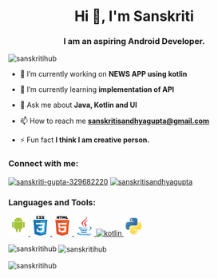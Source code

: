 <h1 align="center">Hi 👋, I'm Sanskriti</h1>
<h3 align="center">I am an aspiring Android Developer.</h3>

<p align="left"> <img src="https://komarev.com/ghpvc/?username=sanskritihub&label=Profile%20views&color=0e75b6&style=flat" alt="sanskritihub" /> </p>

- 🔭 I’m currently working on **NEWS APP using kotlin**

- 🌱 I’m currently learning **implementation of API**

- 💬 Ask me about **Java, Kotlin and UI**

- 📫 How to reach me **sanskritisandhyagupta@gmail.com**

- ⚡ Fun fact **I think I am creative person.**

<h3 align="left">Connect with me:</h3>
<p align="left">
<a href="https://linkedin.com/in/sanskriti-gupta-329682220" target="blank"><img align="center" src="https://raw.githubusercontent.com/rahuldkjain/github-profile-readme-generator/master/src/images/icons/Social/linked-in-alt.svg" alt="sanskriti-gupta-329682220" height="30" width="40" /></a>
<a href="https://www.leetcode.com/sanskritisandhyagupta" target="blank"><img align="center" src="https://raw.githubusercontent.com/rahuldkjain/github-profile-readme-generator/master/src/images/icons/Social/leet-code.svg" alt="sanskritisandhyagupta" height="30" width="40" /></a>
</p>

<h3 align="left">Languages and Tools:</h3>
<p align="left"> <a href="https://developer.android.com" target="_blank" rel="noreferrer"> <img src="https://raw.githubusercontent.com/devicons/devicon/master/icons/android/android-original-wordmark.svg" alt="android" width="40" height="40"/> </a> <a href="https://www.w3schools.com/css/" target="_blank" rel="noreferrer"> <img src="https://raw.githubusercontent.com/devicons/devicon/master/icons/css3/css3-original-wordmark.svg" alt="css3" width="40" height="40"/> </a> <a href="https://www.w3.org/html/" target="_blank" rel="noreferrer"> <img src="https://raw.githubusercontent.com/devicons/devicon/master/icons/html5/html5-original-wordmark.svg" alt="html5" width="40" height="40"/> </a> <a href="https://www.java.com" target="_blank" rel="noreferrer"> <img src="https://raw.githubusercontent.com/devicons/devicon/master/icons/java/java-original.svg" alt="java" width="40" height="40"/> </a> <a href="https://kotlinlang.org" target="_blank" rel="noreferrer"> <img src="https://www.vectorlogo.zone/logos/kotlinlang/kotlinlang-icon.svg" alt="kotlin" width="40" height="40"/> </a> <a href="https://www.python.org" target="_blank" rel="noreferrer"> <img src="https://raw.githubusercontent.com/devicons/devicon/master/icons/python/python-original.svg" alt="python" width="40" height="40"/> </a> </p>

<p><img align="left" src="https://github-readme-stats.vercel.app/api/top-langs?username=sanskritihub&show_icons=true&locale=en&layout=compact" alt="sanskritihub" /></p>

<p>&nbsp;<img align="center" src="https://github-readme-stats.vercel.app/api?username=sanskritihub&show_icons=true&locale=en" alt="sanskritihub" /></p>

<p><img align="center" src="https://github-readme-streak-stats.herokuapp.com/?user=sanskritihub&" alt="sanskritihub" /></p>
